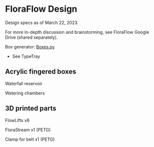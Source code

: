 # FloraFlow Design

Design specs as of March 22, 2023.

For more in-depth discussion and brainstorming, see FloraFlow Google Drive (shared separately).

Box generator: [Boxes.py](https://festi.info/boxes.py/)
- See TypeTray

## Acrylic fingered boxes
Waterfall reservoir


Watering chambers


## 3D printed parts
FlowLifts x6

FloraStream x1 (PETG)

Clamp for belt x1 (PETG)
